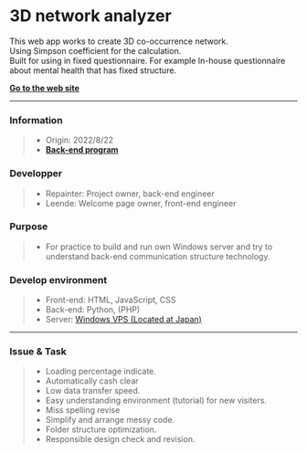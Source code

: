 # 3D network analyzer  
This web app works to create 3D co-occurrence network.  
Using Simpson coefficient for the calculation.  
Built for using in fixed questionnaire.
For example In-house questionnaire about mental health that has fixed structure.

**[Go to the web site](https://tkworkfrom220320.com/3d_network_analyzer/)**

---

### Information  
>- Origin: 2022/8/22
>- **[Back-end program](https://github.com/takamasa1999/3d_network_analysis_back_end)**
### Developper  
>- Repainter: Project owner, back-end engineer
>- Leende: Welcome page owner, front-end engineer
### Purpose
>- For practice to build and run own Windows server and try to understand back-end communication structure technology.
### Develop environment
>- Front-end: HTML, JavaScript, CSS
>- Back-end: Python, (PHP)
>- Server: [Windows VPS (Located at Japan)](https://vps.sakura.ad.jp/windows/)

---

### Issue & Task
> - Loading percentage indicate.
> - Automatically cash clear
> - Low data transfer speed.
> - Easy understanding environment (tutorial) for new visiters.
> - Miss spelling revise
> - Simplify and arrange messy code.
> - Folder structure optimization.
> - Responsible design check and revision.
